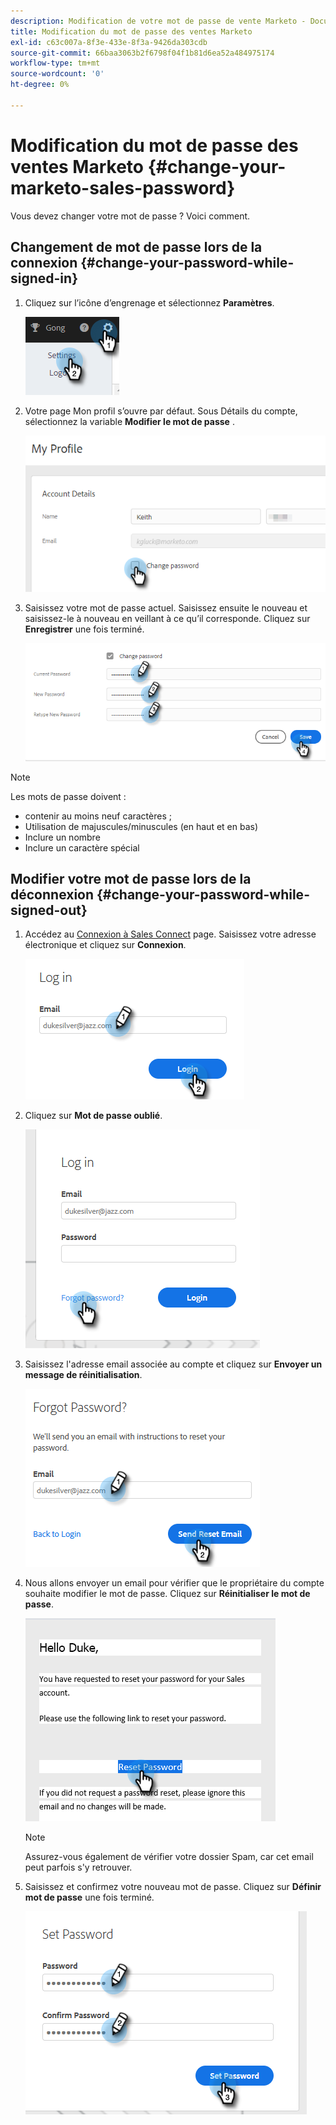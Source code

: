 ```yaml
---
description: Modification de votre mot de passe de vente Marketo - Documents Marketo - Documentation du produit
title: Modification du mot de passe des ventes Marketo
exl-id: c63c007a-8f3e-433e-8f3a-9426da303cdb
source-git-commit: 66baa3063b2f6798f04f1b81d6ea52a484975174
workflow-type: tm+mt
source-wordcount: '0'
ht-degree: 0%

---
```


# Modification du mot de passe des ventes Marketo {#change-your-marketo-sales-password}

Vous devez changer votre mot de passe ? Voici comment.

## Changement de mot de passe lors de la connexion {#change-your-password-while-signed-in}

1. Cliquez sur l’icône d’engrenage et sélectionnez **Paramètres**.

   ![](assets/change-your-marketo-sales-password-1.png)

1. Votre page Mon profil s’ouvre par défaut. Sous Détails du compte, sélectionnez la variable **Modifier le mot de passe** .

   ![](assets/change-your-marketo-sales-password-2.png)

1. Saisissez votre mot de passe actuel. Saisissez ensuite le nouveau et saisissez-le à nouveau en veillant à ce qu’il corresponde. Cliquez sur **Enregistrer** une fois terminé.

   ![](assets/change-your-marketo-sales-password-3.png)

>[!NOTE]
>
>Les mots de passe doivent :
>
>* contenir au moins neuf caractères ;
>* Utilisation de majuscules/minuscules (en haut et en bas)
>* Inclure un nombre
>* Inclure un caractère spécial


## Modifier votre mot de passe lors de la déconnexion {#change-your-password-while-signed-out}

1. Accédez au [Connexion à Sales Connect](https://toutapp.com/login) page. Saisissez votre adresse électronique et cliquez sur **Connexion**.

   ![](assets/change-your-marketo-sales-password-4.png)

1. Cliquez sur **Mot de passe oublié**.

   ![](assets/change-your-marketo-sales-password-5.png)

1. Saisissez l&#39;adresse email associée au compte et cliquez sur **Envoyer un message de réinitialisation**.

   ![](assets/change-your-marketo-sales-password-6.png)

1. Nous allons envoyer un email pour vérifier que le propriétaire du compte souhaite modifier le mot de passe. Cliquez sur **Réinitialiser le mot de passe**.

   ![](assets/change-your-marketo-sales-password-7.png)

   >[!NOTE]
   >
   >Assurez-vous également de vérifier votre dossier Spam, car cet email peut parfois s&#39;y retrouver.

1. Saisissez et confirmez votre nouveau mot de passe. Cliquez sur **Définir mot de passe** une fois terminé.

   ![](assets/change-your-marketo-sales-password-8.png)
